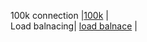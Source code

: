 100k connection |[100k](https://www.percona.com/blog/2019/02/25/mysql-challenge-100k-connections/) |<br/>
Load balnacing| [load balnace](https://docs.gitlab.com/ee/administration/database_load_balancing.html) |
